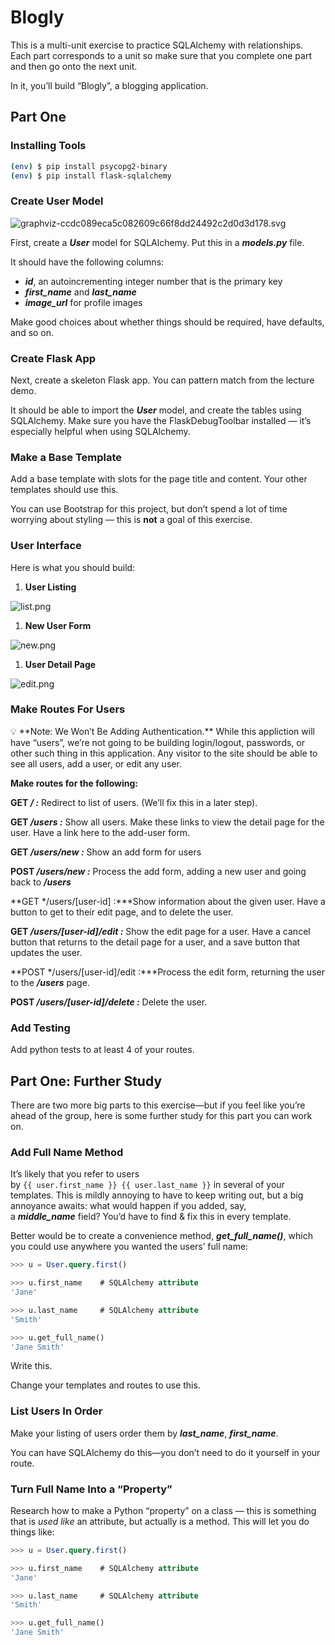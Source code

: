# Blogly
This is a multi-unit exercise to practice SQLAlchemy with relationships. Each part corresponds to a unit so make sure that you complete one part and then go onto the next unit.

In it, you’ll build “Blogly”, a blogging application.

## **Part One**

### ****Installing Tools****

```bash
(env) $ pip install psycopg2-binary
(env) $ pip install flask-sqlalchemy
```

### ****Create User Model****

![graphviz-ccdc089eca5c082609c66f8dd24492c2d0d3d178.svg](https://s3-us-west-2.amazonaws.com/secure.notion-static.com/ac5e0418-b00c-4630-9e15-e30966971361/graphviz-ccdc089eca5c082609c66f8dd24492c2d0d3d178.svg)

First, create a ***User*** model for SQLAlchemy. Put this in a ***models.py*** file.

It should have the following columns:

- ***id***, an autoincrementing integer number that is the primary key
- ***first_name*** and ***last_name***
- ***image_url*** for profile images

Make good choices about whether things should be required, have defaults, and so on.

### **Create Flask App**

Next, create a skeleton Flask app. You can pattern match from the lecture demo.

It should be able to import the ***User*** model, and create the tables using SQLAlchemy. Make sure you have the FlaskDebugToolbar installed — it’s especially helpful when using SQLAlchemy.
### **Make a Base Template**

Add a base template with slots for the page title and content. Your other templates should use this.

You can use Bootstrap for this project, but don’t spend a lot of time worrying about styling — this is **not** a goal of this exercise.

### **User Interface**

Here is what you should build:

1. **User Listing**

![list.png](https://s3-us-west-2.amazonaws.com/secure.notion-static.com/848abbd6-ee81-438d-9f93-b6739df62d20/list.png)

1. **New User Form**

![new.png](https://s3-us-west-2.amazonaws.com/secure.notion-static.com/f793ac53-a4d8-4e36-8a65-8e4adcc2c0cc/new.png)

1. **User Detail Page**


![edit.png](https://s3-us-west-2.amazonaws.com/secure.notion-static.com/e1b27f66-7eb4-4deb-af28-ce1f3ee17198/edit.png)

### **Make Routes For Users**

<aside>
💡 **Note: We Won’t Be Adding Authentication.** While this appliction will have “users”, we’re not going to be building login/logout, passwords, or other such thing in this application. Any visitor to the site should be able to see all users, add a user, or edit any user.

</aside>

**Make routes for the following:**

**GET */ :*** Redirect to list of users. (We’ll fix this in a later step).

**GET */users :*** Show all users. Make these links to view the detail page for the user. Have a link here to the add-user form.

**GET */users/new :*** Show an add form for users

**POST */users/new :*** Process the add form, adding a new user and going back to ***/users***

**GET */users/[user-id] :***Show information about the given user. Have a button to get to their edit page, and to delete the user.

**GET */users/[user-id]/edit :*** Show the edit page for a user. Have a cancel button that returns to the detail page for a user, and a save button that updates the user.

**POST */users/[user-id]/edit :***Process the edit form, returning the user to the ***/users*** page.

**POST */users/[user-id]/delete :*** Delete the user.

### **Add Testing**

Add python tests to at least 4 of your routes.

## **Part One: Further Study**

There are two more big parts to this exercise—but if you feel like you’re ahead of the group, here is some further study for this part you can work on.

### **Add Full Name Method**

It’s likely that you refer to users by `{{ user.first_name }} {{ user.last_name }}` in several of your templates. This is mildly annoying to have to keep writing out, but a big annoyance awaits: what would happen if you added, say, a ***middle_name*** field? You’d have to find & fix this in every template.

Better would be to create a convenience method, ***get_full_name()***, which you could use anywhere you wanted the users’ full name:
```sql
>>> u = User.query.first()

>>> u.first_name    # SQLAlchemy attribute
'Jane'

>>> u.last_name     # SQLAlchemy attribute
'Smith'

>>> u.get_full_name()
'Jane Smith'
```

Write this.

Change your templates and routes to use this.

### **List Users In Order**

Make your listing of users order them by ***last_name***, ***first_name***.

You can have SQLAlchemy do this—you don’t need to do it yourself in your route.

### **Turn Full Name Into a “Property”**

Research how to make a Python “property” on a class — this is something that is *used like* an attribute, but actually is a method. This will let you do things like:

```sql
>>> u = User.query.first()

>>> u.first_name    # SQLAlchemy attribute
'Jane'

>>> u.last_name     # SQLAlchemy attribute
'Smith'

>>> u.get_full_name()
'Jane Smith'
```
